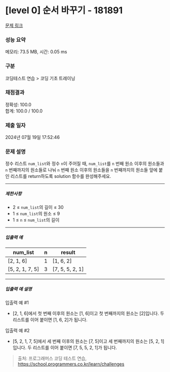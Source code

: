 # [level 0] 순서 바꾸기 - 181891 

[문제 링크](https://school.programmers.co.kr/learn/courses/30/lessons/181891) 

### 성능 요약

메모리: 73.5 MB, 시간: 0.05 ms

### 구분

코딩테스트 연습 > 코딩 기초 트레이닝

### 채점결과

정확성: 100.0<br/>합계: 100.0 / 100.0

### 제출 일자

2024년 07월 19일 17:52:46

### 문제 설명

<p>정수 리스트 <code>num_list</code>와 정수 <code>n</code>이 주어질 때, <code>num_list</code>를 <code>n</code> 번째 원소 이후의 원소들과 <code>n</code> 번째까지의 원소들로 나눠 <code>n</code> 번째 원소 이후의 원소들을 <code>n</code> 번째까지의 원소들 앞에 붙인 리스트를 return하도록 solution 함수를 완성해주세요.</p>

<hr>

<h5>제한사항</h5>

<ul>
<li>2 ≤ <code>num_list</code>의 길이 ≤ 30</li>
<li>1 ≤ <code>num_list</code>의 원소 ≤ 9</li>
<li>1 ≤ <code>n</code> ≤ <code>num_list</code>의 길이</li>
</ul>

<hr>

<h5>입출력 예</h5>
<table class="table">
        <thead><tr>
<th>num_list</th>
<th>n</th>
<th>result</th>
</tr>
</thead>
        <tbody><tr>
<td>[2, 1, 6]</td>
<td>1</td>
<td>[1, 6, 2]</td>
</tr>
<tr>
<td>[5, 2, 1, 7, 5]</td>
<td>3</td>
<td>[7, 5, 5, 2, 1]</td>
</tr>
</tbody>
      </table>
<hr>

<h5>입출력 예 설명</h5>

<p>입출력 예 #1</p>

<ul>
<li>[2, 1, 6]에서 첫 번째 이후의 원소는 [1, 6]이고 첫 번째까지의 원소는 [2]입니다. 두 리스트를 이어 붙이면 [1, 6, 2]가 됩니다.</li>
</ul>

<p>입출력 예 #2</p>

<ul>
<li>[5, 2, 1, 7, 5]에서 세 번째 이후의 원소는 [7, 5]이고 세 번째까지의 원소는 [5, 2, 1]입니다. 두 리스트를 이어 붙이면 [7, 5, 5, 2, 1]가 됩니다.</li>
</ul>


> 출처: 프로그래머스 코딩 테스트 연습, https://school.programmers.co.kr/learn/challenges